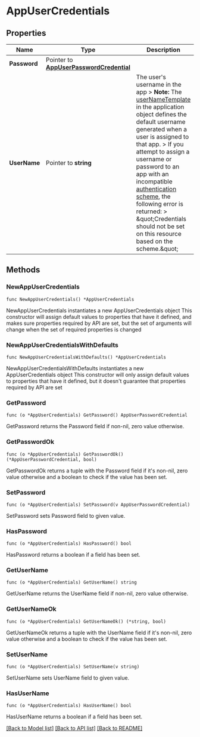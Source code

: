 # AppUserCredentials

## Properties

Name | Type | Description | Notes
------------ | ------------- | ------------- | -------------
**Password** | Pointer to [**AppUserPasswordCredential**](AppUserPasswordCredential.md) |  | [optional] 
**UserName** | Pointer to **string** | The user&#39;s username in the app  &gt; **Note:** The [userNameTemplate](/openapi/okta-management/management/tag/Application/#tag/Application/operation/createApplication!path&#x3D;0/credentials/userNameTemplate&amp;t&#x3D;request) in the application object defines the default username generated when a user is assigned to that app. &gt; If you attempt to assign a username or password to an app with an incompatible [authentication scheme](/openapi/okta-management/management/tag/Application/#tag/Application/operation/createApplication!path&#x3D;0/credentials/scheme&amp;t&#x3D;request), the following error is returned: &gt; \&quot;Credentials should not be set on this resource based on the scheme.\&quot; | [optional] 

## Methods

### NewAppUserCredentials

`func NewAppUserCredentials() *AppUserCredentials`

NewAppUserCredentials instantiates a new AppUserCredentials object
This constructor will assign default values to properties that have it defined,
and makes sure properties required by API are set, but the set of arguments
will change when the set of required properties is changed

### NewAppUserCredentialsWithDefaults

`func NewAppUserCredentialsWithDefaults() *AppUserCredentials`

NewAppUserCredentialsWithDefaults instantiates a new AppUserCredentials object
This constructor will only assign default values to properties that have it defined,
but it doesn't guarantee that properties required by API are set

### GetPassword

`func (o *AppUserCredentials) GetPassword() AppUserPasswordCredential`

GetPassword returns the Password field if non-nil, zero value otherwise.

### GetPasswordOk

`func (o *AppUserCredentials) GetPasswordOk() (*AppUserPasswordCredential, bool)`

GetPasswordOk returns a tuple with the Password field if it's non-nil, zero value otherwise
and a boolean to check if the value has been set.

### SetPassword

`func (o *AppUserCredentials) SetPassword(v AppUserPasswordCredential)`

SetPassword sets Password field to given value.

### HasPassword

`func (o *AppUserCredentials) HasPassword() bool`

HasPassword returns a boolean if a field has been set.

### GetUserName

`func (o *AppUserCredentials) GetUserName() string`

GetUserName returns the UserName field if non-nil, zero value otherwise.

### GetUserNameOk

`func (o *AppUserCredentials) GetUserNameOk() (*string, bool)`

GetUserNameOk returns a tuple with the UserName field if it's non-nil, zero value otherwise
and a boolean to check if the value has been set.

### SetUserName

`func (o *AppUserCredentials) SetUserName(v string)`

SetUserName sets UserName field to given value.

### HasUserName

`func (o *AppUserCredentials) HasUserName() bool`

HasUserName returns a boolean if a field has been set.


[[Back to Model list]](../README.md#documentation-for-models) [[Back to API list]](../README.md#documentation-for-api-endpoints) [[Back to README]](../README.md)


